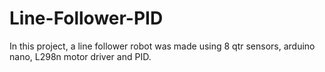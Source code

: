 # Line-Follower-PID
In this project, a line follower robot was made using 8 qtr sensors, arduino nano, L298n motor driver and PID.
